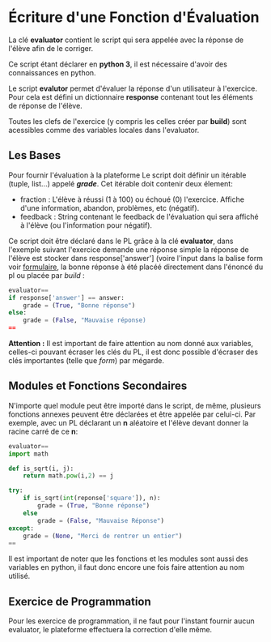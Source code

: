# Écriture d'une Fonction d'Évaluation

La clé **evaluator** contient le script qui sera appelée avec la réponse de l'élève afin de le corriger.

Ce script étant déclarer en **python 3**, il est nécessaire d'avoir des connaissances en python.


Le script **evalutor** permet d'évaluer la réponse d'un utilisateur à l'exercice.
Pour cela est défini un dictionnaire  **response** contenant tout les éléments de réponse de l'élève. 

Toutes les clefs de l'exercice (y compris les celles créer par **build**) sont acessibles comme des variables locales dans l'evaluator. 


## Les Bases

Pour fournir l'évaluation à la plateforme 
Le script doit définir un itérable (tuple, list...) appelé ***grade***.
Cet itérable doit contenir deux élement:

* fraction : L'élève à réussi (1 à 100) ou échoué (0) l'exercice. Affiche d'une information, abandon, problèmes, etc (négatif).
* feedback : String contenant le feedback de l'évaluation qui sera affiché à l'élève (ou l'information pour négatif).

Ce script doit être déclaré dans le PL grâce à la clé **evaluator**, dans l'exemple suivant l'exercice demande une réponse simple
la réponse de l'élève est stocker dans response['answer'] (voire l'input dans la balise form voir [formulaire](./formulaire/),
la bonne réponse à été placéé directement dans l'énoncé du pl ou placée par *build* :
```python
evaluator==
if response['answer'] == answer:
    grade = (True, "Bonne réponse")
else:
    grade = (False, "Mauvaise réponse)
==
```

<i class="fas fa-exclamation-triangle"></i> **Attention :** Il est important de faire attention au nom donné aux variables, celles-ci pouvant écraser les clés du PL, il est donc possible d'écraser des clés importantes (telle que *form*) par mégarde.

## Modules et Fonctions Secondaires
N'importe quel module peut être importé dans le script, de même, plusieurs fonctions annexes peuvent être déclarées et être appelée par celui-ci. Par exemple, avec un PL déclarant un **n** aléatoire et l'élève devant donner la racine carré de ce **n**:
```python
evaluator==
import math

def is_sqrt(i, j):
    return math.pow(i,2) == j

try:
    if is_sqrt(int(reponse['square']), n):
        grade = (True, "Bonne réponse")
    else
        grade = (False, "Mauvaise Réponse")
except:
    grade = (None, "Merci de rentrer un entier")
==
```

Il est important de noter que les fonctions et les modules sont aussi des variables en python, il faut donc encore une fois faire attention au nom utilisé.


## Exercice de Programmation

Pour les exercice de programmation, il ne faut pour l'instant fournir aucun evaluator, le plateforme effectuera la correction d'elle même.

